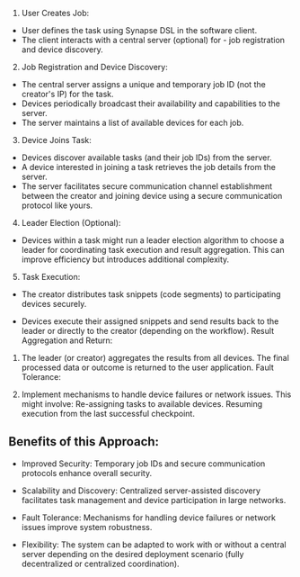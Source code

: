 1. User Creates Job:
- User defines the task using Synapse DSL in the software client.
- The client interacts with a central server (optional) for - job registration and device discovery.

2. Job Registration and Device Discovery:
- The central server assigns a unique and temporary job ID (not the creator's IP) for the task.
- Devices periodically broadcast their availability and capabilities to the server.
- The server maintains a list of available devices for each job.

3. Device Joins Task:

- Devices discover available tasks (and their job IDs) from the server.
- A device interested in joining a task retrieves the job details from the server.
- The server facilitates secure communication channel establishment between the creator and joining device using a secure communication protocol like yours.

4. Leader Election (Optional):

- Devices within a task might run a leader election algorithm to choose a leader for coordinating task execution and result aggregation. This can improve efficiency but introduces additional complexity.

5. Task Execution:

- The creator distributes task snippets (code segments) to participating devices securely.

- Devices execute their assigned snippets and send results back to the leader or directly to the creator (depending on the workflow).
Result Aggregation and Return:

1. The leader (or creator) aggregates the results from all devices.
The final processed data or outcome is returned to the user application.
Fault Tolerance:

1. Implement mechanisms to handle device failures or network issues. This might involve:
Re-assigning tasks to available devices.
Resuming execution from the last successful checkpoint.

## Benefits of this Approach:

- Improved Security: Temporary job IDs and secure communication protocols enhance overall security.

- Scalability and Discovery: Centralized server-assisted discovery facilitates task management and device participation in large networks.

- Fault Tolerance: Mechanisms for handling device failures or network issues improve system robustness.

- Flexibility: The system can be adapted to work with or without a central server depending on the desired deployment scenario (fully decentralized or centralized coordination).
